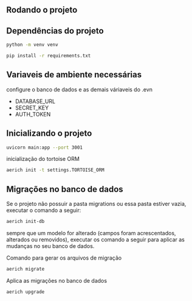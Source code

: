 ## Rodando o projeto
## Dependências do projeto

```bash
python -m venv venv
```

```bash
pip install -r requirements.txt
```

## Variaveis de ambiente necessárias
configure o banco de dados e as demais váriaveis do .evn
- DATABASE_URL
- SECRET_KEY
- AUTH_TOKEN


## Inicializando o projeto
```bash
uvicorn main:app --port 3001
```

inicialização do tortoise ORM
````bash
aerich init -t settings.TORTOISE_ORM
````

## Migrações no banco de dados
Se o projeto não possuir a pasta migrations ou essa pasta estiver vazia, executar o comando a seguir:
```bash
aerich init-db
```

sempre que um modelo for alterado (campos foram acrescentados, alterados ou removidos), executar os comando a seguir 
para aplicar as mudanças no seu banco de dados.

Comando para gerar os arquivos de migração
```bash
aerich migrate
```

Aplica as migrações no banco de dados
````bash
aerich upgrade
````